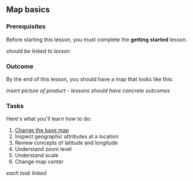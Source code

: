 ## Map basics

### Prerequisites
Before starting this lesson, you must complete the **getting started** lesson.

*should be linked to lesson*

### Outcome

By the end of this lesson, you should have a map that looks like this:

*insert picture of product - lessons should have concrete outcomes*

### Tasks

Here's what you'll learn how to do:

1. [Change the base map](jhTasks./jh010101.md)  
2. Inspect geographic attributes at a location
3. Review concepts of latitude and longitude
4. Understand zoom level
5. Understand scale
6. Change map center

*each task linked*
